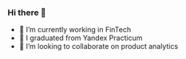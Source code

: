 ### Hi there 👋

- 🔭 I’m currently working in FinTech
- 🌱 I graduated from Yandex Practicum
- 👯 I’m looking to collaborate on product analytics 


